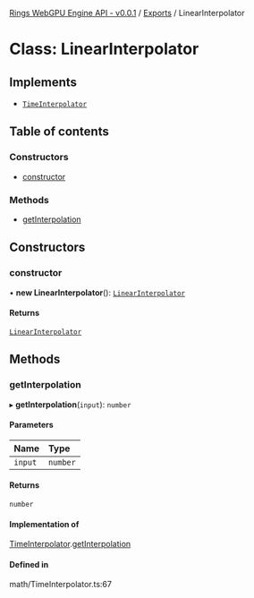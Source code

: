 [Rings WebGPU Engine API - v0.0.1](../README.md) / [Exports](../modules.md) / LinearInterpolator

# Class: LinearInterpolator

## Implements

- [`TimeInterpolator`](../interfaces/TimeInterpolator.md)

## Table of contents

### Constructors

- [constructor](LinearInterpolator.md#constructor)

### Methods

- [getInterpolation](LinearInterpolator.md#getinterpolation)

## Constructors

### constructor

• **new LinearInterpolator**(): [`LinearInterpolator`](LinearInterpolator.md)

#### Returns

[`LinearInterpolator`](LinearInterpolator.md)

## Methods

### getInterpolation

▸ **getInterpolation**(`input`): `number`

#### Parameters

| Name | Type |
| :------ | :------ |
| `input` | `number` |

#### Returns

`number`

#### Implementation of

[TimeInterpolator](../interfaces/TimeInterpolator.md).[getInterpolation](../interfaces/TimeInterpolator.md#getinterpolation)

#### Defined in

math/TimeInterpolator.ts:67
